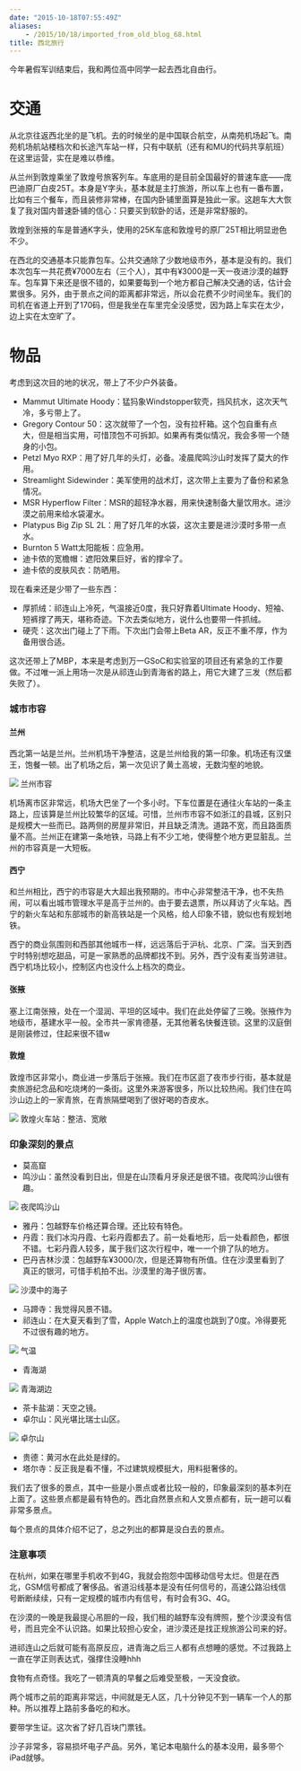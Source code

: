```yaml
---
date: "2015-10-18T07:55:49Z"
aliases:
    - /2015/10/18/imported_from_old_blog_68.html
title: 西北旅行
---
```


今年暑假军训结束后，我和两位高中同学一起去西北自由行。

# 交通
从北京往返西北坐的是飞机。去的时候坐的是中国联合航空，从南苑机场起飞。南苑机场航站楼档次和长途汽车站一样，只有中联航（还有和MU的代码共享航班）在这里运营，实在是难以恭维。

从兰州到敦煌乘坐了敦煌号旅客列车。车底用的是目前全国最好的普速车底——庞巴迪原厂白皮25T。本身是Y字头，基本就是主打旅游，所以车上也有一番布置，比如有三个餐车，而且装修非常棒，在国内卧铺里面算是独此一家。这趟车大大恢复了我对国内普速卧铺的信心：只要买到软卧的话，还是非常舒服的。

敦煌到张掖的车是普通K字头，使用的25K车底和敦煌号的原厂25T相比明显逊色不少。

在西北的交通基本只能靠包车。公共交通除了少数地级市外，基本是没有的。我们本次包车一共花费¥7000左右（三个人），其中有¥3000是一天一夜进沙漠的越野车。包车算下来还是很不错的，如果要每到一个地方都自己解决交通的话，估计会累很多。另外，由于景点之间的距离都非常远，所以会花费不少时间坐车。我们的司机在省道上开到了170码，但是我坐在车里完全没感觉，因为路上车实在太少，边上实在太空旷了。

# 物品
考虑到这次目的地的状况，带上了不少户外装备。

* Mammut Ultimate Hoody：猛犸象Windstopper软壳，挡风抗水，这次天气冷，多亏带上了。
* Gregory Contour 50：这次就带了一个包，没有拉杆箱。这个包自重有点大，但是相当实用，可惜顶包不可拆卸。如果再有类似情况，我会多带一个随身的小包。
* Petzl Myo RXP：用了好几年的头灯，必备。凌晨爬鸣沙山时发挥了莫大的作用。
* Streamlight Sidewinder：美军使用的战术灯，这次带上主要为了备份和紧急情况。
* MSR Hyperflow Filter：MSR的超轻净水器，用来快速制备大量饮用水。进沙漠之前用来给水袋灌水。
* Platypus Big Zip SL 2L：用了好几年的水袋，这次主要是进沙漠时多带一点水。
* Burnton 5 Watt太阳能板：应急用。
* 迪卡侬的宽檐帽：遮阳效果巨好，省的撑伞了。
* 迪卡侬的皮肤风衣：防晒用。

现在看来还是少带了一些东西：

* 厚抓绒：祁连山上冷死，气温接近0度，我只好靠着Ultimate Hoody、短袖、短裤撑了两天，堪称奇迹。下次去类似地方，说什么也要带一件抓绒。
* 硬壳：这次出门碰上了下雨。下次出门会带上Beta AR，反正不重不厚，作为备用很合适。

这次还带上了MBP，本来是考虑到万一GSoC和实验室的项目还有紧急的工作要做。不过唯一派上用场一次是从祁连山到青海省的路上，用它大建了三发（然后都失败了）。

### 城市市容

#### 兰州
西北第一站是兰州。兰州机场干净整洁，这是兰州给我的第一印象。机场还有汉堡王，饱餐一顿。出了机场之后，第一次见识了黄土高坡，无数沟壑的地貌。

![](/content/images/2016/05/IMG_3717-e1445153588311.jpg)
兰州市容

机场离市区非常远，机场大巴坐了一个多小时。下车位置是在通往火车站的一条主路上，应该算是兰州比较繁华的区域。可惜，兰州市市容不如浙江的县城，区别只是规模大一些而已。路两侧的房屋非常旧，并且缺乏清洗。道路不宽，而且路面质量不高。兰州正在建第一条地铁，马路上有不少工地，使得整个地方更显脏乱。兰州的市容真是一大短板。

#### 西宁

和兰州相比，西宁的市容是大大超出我预期的。市中心非常整洁干净，也不失热闹，可以看出城市管理水平是高于兰州的。由于要去退票，所以拜访了火车站。西宁的新火车站和东部城市的新高铁站是一个风格，给人印象不错，貌似也有规划地铁。

西宁的商业氛围则和西部其他城市一样，远远落后于沪杭、北京、广深。当天到西宁时特别想吃甜品，可是一家熟悉的品牌都找不到。另外，西宁没有麦当劳进驻。西宁机场比较小，控制区内也没什么上档次的商业。

#### 张掖
塞上江南张掖，处在一个湿润、平坦的区域中。我们在此处停留了三晚。张掖作为地级市，基建水平一般。全市共一家肯德基，无其他著名快餐连锁。这里的汉庭倒是刚装修过，住起来很不错w

#### 敦煌
敦煌市区非常小，商业进一步落后于张掖。我们在市区逛了夜市步行街，基本就是卖旅游纪念品和吃烧烤的一条街。这里外来游客很多，所以比较热闹。我们住在鸣沙山边上的一家青旅，在青旅隔壁喝到了很好喝的杏皮水。

![](/content/images/2016/05/IMG_3750.jpg)
敦煌火车站：整洁、宽敞

### 印象深刻的景点

* 莫高窟
* 鸣沙山：虽然没看到日出，但是在山顶看月牙泉还是很不错。夜爬鸣沙山很有趣。

![](/content/images/2016/05/IMG_3921.jpg)
夜爬鸣沙山

* 雅丹：包越野车价格还算合理。还比较有特色。
* 丹霞：我们冰沟丹霞、七彩丹霞都去了。前一处看地形，后一处看颜色，都很不错。七彩丹霞人较多，属于我们这次行程中，唯一一个排了队的地方。
* 巴丹吉林沙漠：包越野车¥3000/次，但是还算物有所值。住在沙漠里看到了真正的银河，可惜手机拍不出。沙漠里的海子很厉害。

![](/content/images/2016/05/IMG_4135.jpg)
沙漠中的海子

* 马蹄寺：我觉得风景不错。
* 祁连山：在大夏天看到了雪，Apple Watch上的温度也跳到了0度。冷得要死不过很有趣的地方。

![](/content/images/2016/05/IMG_4317-e1445154150136.jpg)
气温

* 青海湖

![](/content/images/2016/05/IMG_4382.jpg)
青海湖边

* 茶卡盐湖：天空之镜。
* 卓尔山：风光堪比瑞士山区。

![](/content/images/2016/05/IMG_4298.jpg)
卓尔山

* 贵德：黄河水在此处是绿的。
* 塔尔寺：反正我是看不懂，不过建筑规模挺大，用料挺奢侈的。

我们去了很多的景点，其中一些是小景点或者比较一般的，印象最深刻的基本列在上面了。这些景点都是最有特色的。西北自然景点和人文景点都有，玩一趟可以看非常多景点。

每个景点的具体介绍不记了，总之列出的都算是没白去的景点。

### 注意事项

在杭州，如果在哪里手机收不到4G，我就会抱怨中国移动信号太烂。但是在西北，GSM信号都成了奢侈品。省道沿线基本是没有任何信号的，高速公路沿线信号断断续续，只有一定规模的城市内有信号，有时会有3G、4G。

在沙漠的一晚是我最提心吊胆的一段，我们租的越野车没有牌照，整个沙漠没有信号，而且完全不认识路。如果比较担心安全，进沙漠还是找正规旅游公司来的好。

进祁连山之后就可能有高原反应，进青海之后三人都有点想睡的感觉。不过我路上一直在学正则表达式，强撑住没睡hhh

食物有点奇怪。我吃了一顿清真的早餐之后难受至极，一天没食欲。

两个城市之前的距离非常远，中间就是无人区，几十分钟见不到一辆车一个人的那种。所以推荐上路前多备吃的和水。

要带学生证。这次省了好几百块门票钱。

沙子非常多，容易损坏电子产品。另外，笔记本电脑什么的基本没用，最多带个iPad就够。